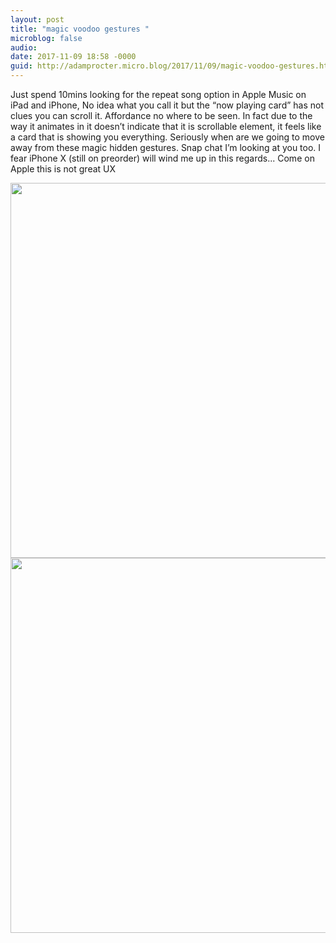 ```yaml
---
layout: post
title: "magic voodoo gestures "
microblog: false
audio: 
date: 2017-11-09 18:58 -0000
guid: http://adamprocter.micro.blog/2017/11/09/magic-voodoo-gestures.html
---
```

Just spend 10mins looking for the repeat song option in Apple Music on iPad and iPhone, No idea what you call it but the “now playing card” has not clues you can scroll it. Affordance no where to be seen. In fact due to the way it animates in it doesn’t indicate that it is scrollable element, it feels like a card that is showing you everything. Seriously when are we going to move away from these magic hidden gestures. Snap chat I’m looking at you too.  I fear iPhone X (still on preorder) will wind me up in this regards... Come on Apple this is not great UX

<img src="http://discursive.adamprocter.co.uk/uploads/2017/836faa94ca.jpg" width="600" height="600" /><img src="http://discursive.adamprocter.co.uk/uploads/2017/e5d4558b8e.jpg" width="600" height="600" />
